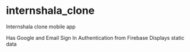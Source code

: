 # internshala_clone

Internshala clone mobile app

Has Google and Email Sign In Authentication from Firebase
Displays static data


